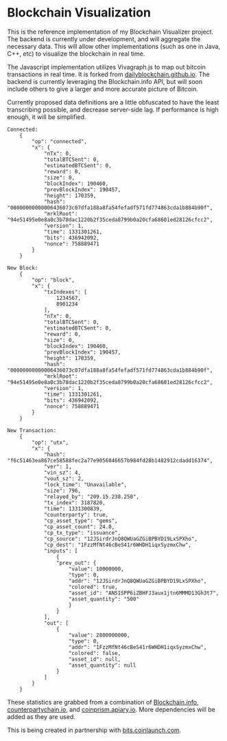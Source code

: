 Blockchain Visualization
=========================

This is the reference implementation of my Blockchain Visualizer project. The backend is currently under development, and will aggregate the necessary data. This will allow other implementations (such as one in Java, C++, etc) to visualize the blockchain in real time.

The Javascript implementation utilizes Vivagraph.js to map out bitcoin transactions in real time. It is forked from [dailyblockchain.github.io](http://dailyblockchain.github.io). The backend is currently leveraging the Blockchain.info API, but will soon include others to give a larger and more accurate picture of Bitcoin.

Currently proposed data definitions are a little obfuscated to have the least transcribing possible, and decrease server-side lag. If performance is high enough, it will be simplified.

    Connected:
        {
            "op": "connected",
            "x": {
                "nTx": 0,
                "totalBTCSent": 0,
                "estimatedBTCSent": 0,
                "reward": 0,
                "size": 0,
                "blockIndex": 190460,
                "prevBlockIndex": 190457,
                "height": 170359,
                "hash": "00000000000006436073c07dfa188a8fa54fefadf571fd774863cda1b884b90f",
                "mrklRoot": "94e51495e0e8a0c3b78dac1220b2f35ceda8799b0a20cfa68601ed28126cfcc2",
                "version": 1,
                "time": 1331301261,
                "bits": 436942092,
                "nonce": 758889471
            }
        }
[]()

    New Block:
        {
            "op": "block",
            "x": {
                "txIndexes": [
                    1234567,
                    8901234
                ],
                "nTx": 0,
                "totalBTCSent": 0,
                "estimatedBTCSent": 0,
                "reward": 0,
                "size": 0,
                "blockIndex": 190460,
                "prevBlockIndex": 190457,
                "height": 170359,
                "hash": "00000000000006436073c07dfa188a8fa54fefadf571fd774863cda1b884b90f",
                "mrklRoot": "94e51495e0e8a0c3b78dac1220b2f35ceda8799b0a20cfa68601ed28126cfcc2",
                "version": 1,
                "time": 1331301261,
                "bits": 436942092,
                "nonce": 758889471
            }
        }
[]()

    New Transaction:
        {
            "op": "utx",
            "x": {
                "hash": "f6c51463ea867ce58588fec2a77e9056046657b984fd28b1482912cdadd16374",
                "ver": 1,
                "vin_sz": 4,
                "vout_sz": 2,
                "lock_time": "Unavailable",
                "size": 796,
                "relayed_by": "209.15.238.250",
                "tx_index": 3187820,
                "time": 1331300839,
                "counterparty": true,
                "cp_asset_type": "gems",
                "cp_asset_count": 24.0,
                "cp_tx_type": "issuance",
                "cp_source": "12JSirdrJnQ8QWUaGZGiBPBYD19LxSPXho",
                "cp_dest": "1FzzMfNt46cBeS41r6WHDH1iqxSyzmxChw",
                "inputs": [
                    {
                    "prev_out": {
                        "value": 10000000,
                        "type": 0,
                        "addr": "12JSirdrJnQ8QWUaGZGiBPBYD19LxSPXho",
                        "colored": true,
                        "asset_id": "AN51SPP6iZBHFJ3aux1jtn6MMMD13Gh3t7",
                        "asset_quantity": "500"
                        }
                    }
                ],
                "out": [
                    {
                        "value": 2800000000,
                        "type": 0,
                        "addr": "1FzzMfNt46cBeS41r6WHDH1iqxSyzmxChw",
                        "colored": false,
                        "asset_id": null,
                        "asset_quantity": null
                    }
                ]
            }
        }
        
These statistics are grabbed from a combination of [Blockchain.info](https://blockchain.info/api/api_websocket), [counterpartychain.io](https://counterpartychain.io/api), and [coinprism.apiary.io](http://docs.coinprism.apiary.io/#reference/blockchain-query-apis/get-a-transaction/get). More dependencies will be added as they are used.

This is being created in partnership with [bits.coinlaunch.com](http://bits.coinlaunch.com).
